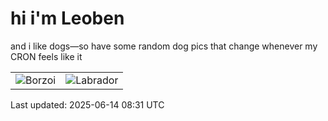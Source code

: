 # hi i'm Leoben

and i like dogs—so have some random dog pics that change whenever my CRON feels like it

|  |  |
|--------|----------|
| ![Borzoi](https://random-dog-vercel.vercel.app/api/random-borzoi?v=1749889900) | ![Labrador](https://random-dog-vercel.vercel.app/api/random-labrador?v=1749889900) |

Last updated: 2025-06-14 08:31 UTC
